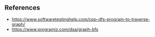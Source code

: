 ## References
- https://www.softwaretestinghelp.com/cpp-dfs-program-to-traverse-graph/
- https://www.programiz.com/dsa/graph-bfs
